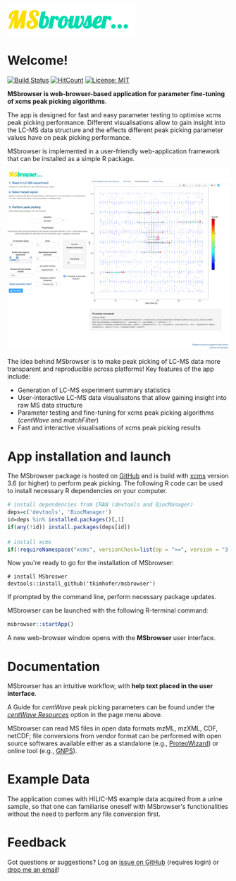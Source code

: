 ![](imgs/logo.png)

# Welcome!

[![Build Status](https://travis-ci.org/rstudio/rmarkdown.svg?branch=master)](https://travis-ci.org/rstudio/rmarkdown)
[![HitCount](http://hits.dwyl.io/tkimhofer/msbrowser.svg)](http://hits.dwyl.io/tkimhofer/msbrowser)
[![License: MIT](https://img.shields.io/badge/License-MIT-yellow.svg)](https://opensource.org/licenses/MIT)


**MSbrowser is web-browser-based application for parameter fine-tuning of xcms peak picking algorithms**. 


The app is designed for fast and easy parameter testing to optimise xcms peak picking performance. Different visualisations allow to gain insight into the LC-MS data structure and the effects different peak picking parameter values have on peak picking performance. 

MSbrowser is implemented in a user-friendly web-application framework that can be installed as a simple R package.


![](imgs/GUI.png)

The idea behind MSbrowser is to make peak picking of LC-MS data more transparent and reproducible across platforms! Key features of the app include:

- Generation of LC-MS experiment summary statistics 
- User-interactive LC-MS data visualisatons that allow gaining insight into raw MS data structure
- Parameter testing and fine-tuning for xcms peak picking algorithms (*centWave* and *matchFilter*)
- Fast and interactive visualisations of xcms peak picking results


# App installation and launch

The MSbrowser package is hosted on [GitHub](https://github.com/) and is build with [xcms](https://bioconductor.org/packages/release/bioc/html/xcms.html) version 3.6 (or higher) to perform peak picking. The following R code can be used to install necessary R dependencies on your computer.

```R
# install dependencies from CRAN (devtools and BiocManager)
deps=c('devtools', 'BiocManager')
id=deps %in% installed.packages()[,1]
if(any(!id)) install.packages(deps[id])

# install xcms
if(!requireNamespace("xcms", versionCheck=list(op = ">=", version = "3.6"), quietly = T)){BiocManager::install('xcms')}
```

Now you're ready to go for the installation of MSbrowser:
```
# install MSbroswer
devtools::install_github('tkimhofer/msbrowser')
```
If prompted by the command line, perform necessary package updates.

MSbrowser can be launched with the following R-terminal command:

```R
msbrowser::startApp()
```
A new web-browser window opens with the **MSbrowser** user interface.



# Documentation 
MSbrowser has an intuitive workflow, with **help text placed in the user interface**. 

A Guide for *centWave* peak picking parameters can be found under the [*centWave Resources*](https://tkimhofer.github.io/msbrowser/articles/pars.html) option in the page menu above. 

MSbrowser can read MS files in open data formats mzML, mzXML, CDF, netCDF; file conversions from vendor format can be performed with open source softwares available either as a standalone (e.g., [ProteoWizard](http://proteowizard.sourceforge.net/)) or online tool (e.g., [GNPS](https://gnps-quickstart.ucsd.edu/conversion)).

# Example Data
The application comes with HILIC-MS example data acquired from a urine sample, so that one can familiarise oneself with MSbrowser's functionalities without the need to perform any file conversion first.


# Feedback
Got questions or suggestions? Log an [issue on GitHub](https://github.com/tkimhofer/msbrowser/issues) (requires login) or [drop me an email](mailto:torben.kimhofer@murdoch.edu.au?subject=[MSbrwoser]%20Source%20Han%20Sans)!
